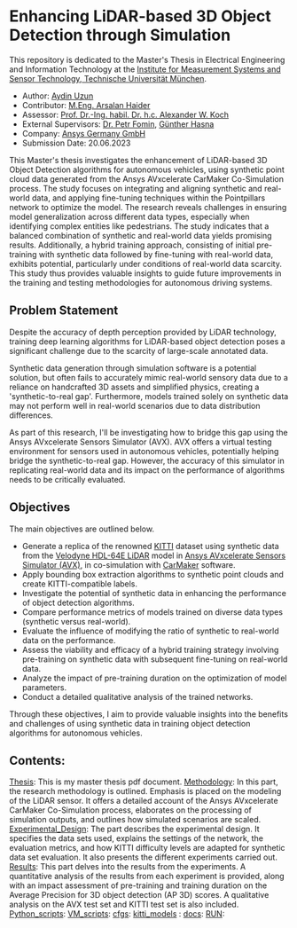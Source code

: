 # Enhancing LiDAR-based 3D Object Detection through Simulation

This repository is dedicated to the Master's Thesis in Electrical Engineering and Information Technology at the [Institute for Measurement Systems and Sensor Technology, Technische Universität München](https://www.ee.cit.tum.de/en/mst/home/).

- Author: [Aydin Uzun](https://www.linkedin.com/in/aydin-uzun-19455679/)
- Contributor: [M.Eng. Arsalan Haider](https://campus.tum.de/tumonline/visitenkarte.show_vcard?pPersonenId=A0E4CB5D125483F9&pPersonenGruppe=3)
- Assessor: [Prof. Dr.-Ing. habil. Dr. h.c. Alexander W. Koch](https://www.ee.cit.tum.de/mst/team/professor-dr-ing-a-w-koch/)
- External Supervisors: [Dr. Petr Fomin](https://www.linkedin.com/in/dr-petr-fomin/), [Günther Hasna](https://www.linkedin.com/in/gfphasna/?originalSubdomain=de)
- Company: [Ansys Germany GmbH](https://www.linkedin.com/company/ansys-inc/)
- Submission Date: 20.06.2023

This Master's thesis investigates the enhancement of LiDAR-based 3D Object Detection algorithms for autonomous vehicles, using synthetic point cloud data generated from the Ansys AVxcelerate CarMaker Co-Simulation process. The study focuses on integrating and aligning synthetic and real-world data, and applying fine-tuning techniques within the Pointpillars network to optimize the model. The research reveals challenges in ensuring model generalization across different data types, especially when identifying complex entities like pedestrians. The study indicates that a balanced combination of synthetic and real-world data yields promising results. Additionally, a hybrid training approach, consisting of initial pre-training with synthetic data followed by fine-tuning with real-world data, exhibits potential, particularly under conditions of real-world data scarcity. This study thus provides valuable insights to guide future improvements in the training and testing methodologies for autonomous driving systems.


## Problem Statement

Despite the accuracy of depth perception provided by LiDAR technology, training deep learning algorithms for LiDAR-based object detection poses a significant challenge due to the scarcity of large-scale annotated data.

Synthetic data generation through simulation software is a potential solution, but often fails to accurately mimic real-world sensory data due to a reliance on handcrafted 3D assets and simplified physics, creating a 'synthetic-to-real gap'. Furthermore, models trained solely on synthetic data may not perform well in real-world scenarios due to data distribution differences.

As part of this research, I'll be investigating how to bridge this gap using the Ansys AVxcelerate Sensors Simulator (AVX). AVX offers a virtual testing environment for sensors used in autonomous vehicles, potentially helping bridge the synthetic-to-real gap. However, the accuracy of this simulator in replicating real-world data and its impact on the performance of algorithms needs to be critically evaluated.

## Objectives

The main objectives are outlined below.

- Generate a replica of the renowned [KITTI](https://www.cvlibs.net/datasets/kitti/) dataset using synthetic data from the [Velodyne HDL-64E LiDAR](https://velodynelidar.com/blog/hdl-64e-lidar-sensor-retires/) model in [Ansys AVxcelerate Sensors Simulator (AVX)](https://www.ansys.com/products/av-simulation/ansys-avxcelerate-sensors), in co-simulation with [CarMaker](https://ipg-automotive.com/en/products-solutions/software/carmaker/) software.
- Apply bounding box extraction algorithms to synthetic point clouds and create KITTI-compatible labels.
- Investigate the potential of synthetic data in enhancing the performance of object detection algorithms.
- Compare performance metrics of models trained on diverse data types (synthetic versus real-world).
- Evaluate the influence of modifying the ratio of synthetic to real-world data on the performance.
- Assess the viability and efficacy of a hybrid training strategy involving pre-training on synthetic data with subsequent fine-tuning on real-world data.
- Analyze the impact of pre-training duration on the optimization of model parameters.
- Conduct a detailed qualitative analysis of the trained networks.

Through these objectives, I aim to provide valuable insights into the benefits and challenges of using synthetic data in training object detection algorithms for autonomous vehicles. 

## Contents:

[Thesis](aydin_uzun_ms_thesis.pdf): This is my master thesis pdf document.
[Methodology](/Methodology/): In this part, the research methodology is outlined. Emphasis is placed on the modeling of the LiDAR sensor. It offers a detailed account of the Ansys AVxcelerate CarMaker Co-Simulation process, elaborates on the processing of simulation outputs, and outlines how simulated scenarios are scaled.
[Experimental_Design](/Experimental_Design/): The part describes the experimental design. It specifies the data sets used, explains the settings of the network, the evaluation metrics, and how KITTI difficulty levels are adapted for synthetic data set evaluation. It also presents the different experiments carried out.
[Results](/Results/): This part delves into the results from the experiments. A quantitative analysis of the results from each experiment is provided, along with an impact assessment of pre-training and training duration on the Average Precision for 3D object detection (AP 3D) scores. A qualitative analysis on the AVX test set and KITTI test set is also included.
[Python_scripts](/Python_scripts/):
[VM_scripts](/VM_scripts/):
[cfgs](/cfgs/):
[kitti_models](/kitti_models/) : 
[docs](/docs/):
[RUN](/RUN/):



